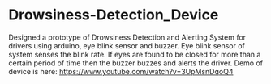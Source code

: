 # Drowsiness-Detection_Device
 Designed a prototype of Drowsiness Detection and Alerting System for drivers using arduino, eye blink sensor and buzzer.
 Eye blink sensor of system senses the blink rate. If eyes are found to be closed for more than a certain period of time then the buzzer buzzes and alerts the driver.
 Demo of device is here: https://www.youtube.com/watch?v=3UpMsnDqoQ4

